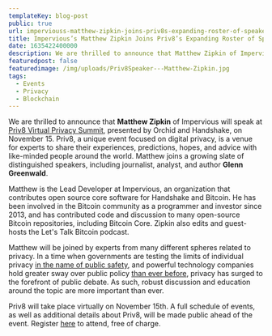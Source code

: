 ```yaml
---
templateKey: blog-post
public: true
url: imperviouss-matthew-zipkin-joins-priv8s-expanding-roster-of-speakers
title: Impervious’s Matthew Zipkin Joins Priv8’s Expanding Roster of Speakers
date: 1635422400000
description: We are thrilled to announce that Matthew Zipkin of Impervious will speak at Priv8 Virtual Privacy Summit, presented by Orchid and Handshake, on November 15. Priv8, a unique event focused on digital privacy, is a venue for experts to share their experiences, predictions, hopes, and advice with like-minded people around the world. Matthew joins a growing slate of distinguished speakers, including journalist, analyst, and author Glenn Greenwald.
featuredpost: false
featuredimage: /img/uploads/Priv8Speaker---Matthew-Zipkin.jpg
tags:
  - Events
  - Privacy
  - Blockchain
---
```

We are thrilled to announce that **Matthew Zipkin** of Impervious will speak at [Priv8 Virtual Privacy Summit](https://www.orchid.com/priv8/), presented by Orchid and Handshake, on November 15. Priv8, a unique event focused on digital privacy, is a venue for experts to share their experiences, predictions, hopes, and advice with like-minded people around the world. Matthew joins a growing slate of distinguished speakers, including journalist, analyst, and author **Glenn Greenwald**.

Matthew is the Lead Developer at Impervious, an organization that contributes open source core software for Handshake and Bitcoin. He has been involved in the Bitcoin community as a programmer and investor since 2013, and has contributed code and discussion to many open-source Bitcoin repositories, including Bitcoin Core. Zipkin also edits and guest-hosts the Let's Talk Bitcoin podcast.

Matthew will be joined by experts from many different spheres related to privacy. In a time when governments are testing the limits of individual privacy [in the name of public safety](https://www.reddit.com/r/orchid/comments/mo6ai4/priv8_kara_swisher_speaks_with_audrey_tang_on_how/), and powerful technology companies hold greater sway over public policy [than ever before](https://www.wsj.com/articles/how-big-tech-got-even-bigger-11612587632), privacy has surged to the forefront of public debate. As such, robust discussion and education around the topic are more important than ever.

Priv8 will take place virtually on November 15th. A full schedule of events, as well as additional details about Priv8, will be made public ahead of the event. Register [here](https://www.orchid.com/priv8) to attend, free of charge.